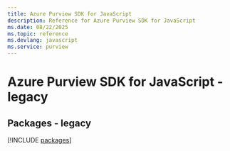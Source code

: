 ```yaml
---
title: Azure Purview SDK for JavaScript
description: Reference for Azure Purview SDK for JavaScript
ms.date: 08/22/2025
ms.topic: reference
ms.devlang: javascript
ms.service: purview
---
```

# Azure Purview SDK for JavaScript - legacy
## Packages - legacy
[!INCLUDE [packages](purview-index.md)]